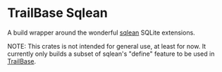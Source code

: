 # TrailBase Sqlean

A build wrapper around the wonderful
[sqlean](https://github.com/nalgeon/sqlean) SQLite extensions.

NOTE: This crates is not intended for general use, at least for now. It
currently only builds a subset of sqlean's "define" feature to be used in
[TrailBase](https://trailbase.io).
